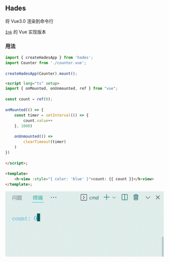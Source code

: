 ## Hades
将 Vue3.0 渲染到命令行

[`Ink`](https://github.com/vadimdemedes/ink) 的 Vue 实现版本

### 用法

```ts
import { createHadesApp } from 'hades';
import Counter from './counter.vue';

createHadesApp(Counter).mount();
```

```html
<script lang="ts" setup>
import { onMounted, onUnmounted, ref } from "vue";

const count = ref(0);

onMounted(() => {
    const timer = setInterval(() => {
        count.value++
    }, 1000)

    onUnmounted(() =>
        clearTimeout(timer)
    )
})

</script>;

<template>
    <h-view :style="{ color: 'blue' }">count: {{ count }}</h-view>
</template>;
```

<img src="./assets/count.gif">